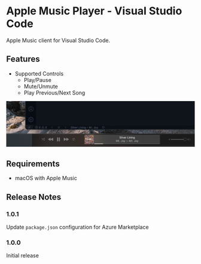 # Apple Music Player - Visual Studio Code

Apple Music client for Visual Studio Code.

## Features

- Supported Controls
  - Play/Pause
  - Mute/Unmute
  - Play Previous/Next Song

![screen shot](images/screen-shot.png)

## Requirements

- macOS with Apple Music

## Release Notes

### 1.0.1

Update `package.json` configuration for Azure Marketplace

### 1.0.0

Initial release
